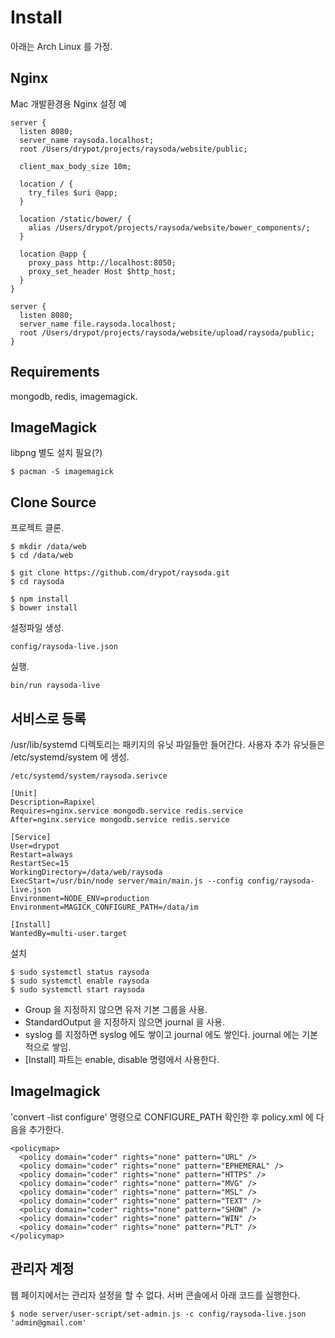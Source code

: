 # Install

아래는 Arch Linux 를 가정.

## Nginx

Mac 개발환경용 Nginx 설정 예

    server {
      listen 8080;
      server_name raysoda.localhost;
      root /Users/drypot/projects/raysoda/website/public;

      client_max_body_size 10m;

      location / {
        try_files $uri @app;
      }

      location /static/bower/ {
        alias /Users/drypot/projects/raysoda/website/bower_components/;
      }

      location @app {
        proxy_pass http://localhost:8050;
        proxy_set_header Host $http_host;
      }
    }

    server {
      listen 8080;
      server_name file.raysoda.localhost;
      root /Users/drypot/projects/raysoda/website/upload/raysoda/public;
    }

## Requirements

mongodb, redis, imagemagick.

## ImageMagick

libpng 별도 설치 필요(?)

    $ pacman -S imagemagick

## Clone Source

프로젝트 클론.

    $ mkdir /data/web
    $ cd /data/web

    $ git clone https://github.com/drypot/raysoda.git
    $ cd raysoda

    $ npm install
    $ bower install

설정파일 생성.

    config/raysoda-live.json

실행.

    bin/run raysoda-live


## 서비스로 등록

/usr/lib/systemd 디렉토리는 패키지의 유닛 파일들만 들어간다.
사용자 추가 유닛들은 /etc/systemd/system 에 생성.

    /etc/systemd/system/raysoda.serivce

    [Unit]
    Description=Rapixel
    Requires=nginx.service mongodb.service redis.service
    After=nginx.service mongodb.service redis.service

    [Service]
    User=drypot
    Restart=always
    RestartSec=15
    WorkingDirectory=/data/web/raysoda
    ExecStart=/usr/bin/node server/main/main.js --config config/raysoda-live.json
    Environment=NODE_ENV=production
    Environment=MAGICK_CONFIGURE_PATH=/data/im

    [Install]
    WantedBy=multi-user.target

설치

    $ sudo systemctl status raysoda
    $ sudo systemctl enable raysoda
    $ sudo systemctl start raysoda

* Group 을 지정하지 않으면 유저 기본 그룹을 사용.
* StandardOutput 을 지정하지 않으면 journal 을 사용.
* syslog 를 지정하면 syslog 에도 쌓이고 journal 에도 쌓인다. journal 에는 기본적으로 쌓임.
* [Install] 파트는 enable, disable 명령에서 사용한다.


## ImageImagick

'convert -list configure' 명령으로 CONFIGURE_PATH 확인한 후 policy.xml 에 다음을 추가한다.

    <policymap>
      <policy domain="coder" rights="none" pattern="URL" />
      <policy domain="coder" rights="none" pattern="EPHEMERAL" />
      <policy domain="coder" rights="none" pattern="HTTPS" />
      <policy domain="coder" rights="none" pattern="MVG" />
      <policy domain="coder" rights="none" pattern="MSL" />
      <policy domain="coder" rights="none" pattern="TEXT" />
      <policy domain="coder" rights="none" pattern="SHOW" />
      <policy domain="coder" rights="none" pattern="WIN" />
      <policy domain="coder" rights="none" pattern="PLT" />
    </policymap>


## 관리자 계정

웹 페이지에서는 관리자 설정을 할 수 없다. 서버 콘솔에서 아래 코드를 실행한다.

    $ node server/user-script/set-admin.js -c config/raysoda-live.json 'admin@gmail.com'

